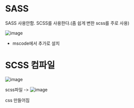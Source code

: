 # SASS 

SASS 사용안함. SCSS를 사용한다.(좀 쉽게 변한 scss를 주로 사용)

![image](https://github.com/sjeroh/sass/assets/36749506/95a52303-866d-4035-9035-2e7f5736e79d)
- mscode에서 추가로 설치

# SCSS 컴파일
![image](https://github.com/sjeroh/sass/assets/36749506/e6807fe8-826b-4c3a-80cd-305e957fc1fd)


scss파일 -> ![image](https://github.com/sjeroh/sass/assets/36749506/240e714a-2f87-4cf0-b0f3-2d1517a2a68e)

css 만들어짐
